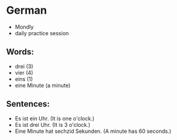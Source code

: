 # German
* Mondly 
* daily practice session 


## Words: 
* drei (3)
* vier (4)
* eins (1)
* eine Minute (a minute)

## Sentences: 
* Es ist ein Uhr.  (It is one o'clock.)
* Es ist drei Uhr. (It is 3 o'clock.)
* Eine Minute hat sechzid Sekunden. (A minute has 60 seconds.)
